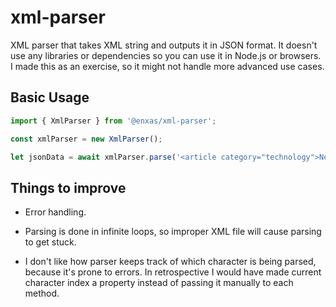 # xml-parser

XML parser that takes XML string and outputs it in JSON format. It doesn't use any libraries or dependencies so you can use it in Node.js or browsers. I made this as an exercise, so it might not handle more advanced use cases.

## Basic Usage

```js
import { XmlParser } from '@enxas/xml-parser';

const xmlParser = new XmlParser();

let jsonData = await xmlParser.parse('<article category="technology">New Smartphone is Out.</article>');
```

## Things to improve

-   Error handling.

-   Parsing is done in infinite loops, so improper XML file will cause parsing to get stuck.

-   I don't like how parser keeps track of which character is being parsed, because it's prone to errors. In retrospective I would have made current character index a property instead of passing it manually to each method.